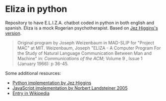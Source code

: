 # Eliza in python

Repository to have E.L.I.Z.A. chatbot coded in python in both english and spanish. Eliza is a mock Rogerian psychotherapist. Based on [Jez Higgins's version](https://github.com/jezhiggins/eliza.py).


> Original program by Joseph Weizenbaum in MAD-SLIP for "Project MAC" at MIT.
Weizenbaum, Joseph "ELIZA - A Computer Program For the Study of Natural Language Communication Between Man and Machine" in: *Communications of the ACM*; Volume 9 , Issue 1 (January 1966): p 36-45.

Some additional resources:
- [Python implementation by Jez Higgins](https://github.com/jezhiggins/eliza.py)
- [JavaScript implementation by Norbert Landsteiner 2005](http://www.masserk.at)
- [Entry in Wikipedia](https://en.wikipedia.org/wiki/ELIZA)